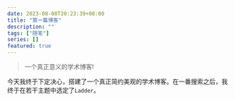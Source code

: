 ```yaml
---
date: 2023-08-08T20:23:39+08:00
title: "第一篇博客"
description: ""
tags: ["随笔"]
series: []
featured: true
---
```

> 一个真正意义的学术博客!
<!--more-->
今天我终于下定决心，搭建了一个真正简约美观的学术博客。在一番搜索之后，我终于在若干主题中选定了`Ladder`。




